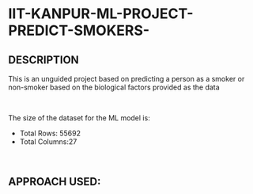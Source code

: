 # IIT-KANPUR-ML-PROJECT-PREDICT-SMOKERS-

<h2>DESCRIPTION</h2>
<p>This is an unguided project based on predicting a person as a smoker or non-smoker based on the biological factors provided as the data</p>
<br>
<p>The size of the dataset for the ML model is: </p>
<ul>
    <li> Total Rows: 55692 </li>
    <li> Total Columns:27 </li>
</ul>

<br>
<h2>APPROACH USED: </h2>
